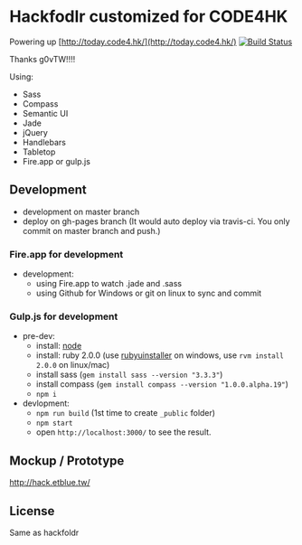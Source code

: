 Hackfodlr customized for CODE4HK
============
Powering up [http://today.code4.hk/](http://today.code4.hk/)
[![Build Status](https://travis-ci.org/code4hk/hackfoldr-2.0.svg?branch=master)](https://travis-ci.org/code4hk/hackfoldr-2.0)

Thanks g0vTW!!!!

Using:
* Sass
* Compass
* Semantic UI
* Jade
* jQuery
* Handlebars
* Tabletop
* Fire.app or gulp.js

Development
------------

* development on master branch
* deploy on gh-pages branch (It would auto deploy via travis-ci. You only commit on master branch and push.)

### Fire.app for development
* development:
    * using Fire.app to watch .jade and .sass
    * using Github for Windows or git on linux to sync and commit

### Gulp.js for development
* pre-dev:
    * install: [node](http://nodejs.org/)
    * install: ruby 2.0.0 (use [rubyuinstaller](http://rubyinstaller.org) on windows, use `rvm install 2.0.0` on linux/mac)
    * install sass (`gem install sass --version "3.3.3"`)
    * install compass (`gem install compass --version "1.0.0.alpha.19"`)
    * `npm i`
* devlopment:
    * `npm run build` (1st time to create `_public` folder)
    * `npm start`
    * open `http://localhost:3000/` to see the result.


Mockup / Prototype
------------

http://hack.etblue.tw/

License
------------

Same as hackfoldr
